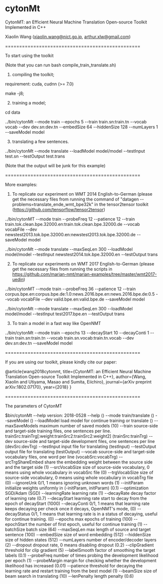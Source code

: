 # cytonMt

CytonMT: an Efficient Neural Machine Translation Open-source Toolkit Implemented in C++

Xiaolin Wang (xiaolin.wang@nict.go.jp, arthur.xlw@gmail.com)

================================================

To start using the toolkit 

(Note that you can run bash compile_train_translate.sh)

1) compiling the toolkit;

requirement: cuda, cudnn (>= 7.0)

  make -j8;

2) training a model;

  cd data

  ../bin/cytonMt --mode train --epochs 5  --train train.sn:train.tn --vocab vocab --dev dev.sn:dev.tn --embedSize 64 --hiddenSize 128 --numLayers 1 --saveModel model

3) translating a few sentences.

  ../bin/cytonMt --mode translate --loadModel model/model --testInput test.sn --testOutput test.trans 

(Note that the output will be junk for this example)

================================================

More examples:

1) To replicate our experiment on WMT 2014 English-to-German (please get the necessary files from running the command of "datagen --problems=translate_ende_wmt_bpe32k" in the tensor2tensor toolkit (https://github.com/tensorflow/tensor2tensor)

  ../bin/cytonMT --mode train --probeFreq 12 --patience 12 --train train.tok.clean.bpe.32000.en:train.tok.clean.bpe.32000.de --vocab vocabFile --dev newstest2013.tok.bpe.32000.en:newstest2013.tok.bpe.32000.de  --saveModel model 

  ../bin/cytonMt --mode translate  --maxSeqLen 300 --loadModel model/model --testInput newstest2014.tok.bpe.32000.en --testOutput trans

2) To replicate our experiments on WMT 2017 English-to-German (please get the necessary files from running the scripts in https://github.com/marian-nmt/marian-examples/tree/master/wmt2017-uedin)

  ../bin/cytonMT --mode train --probeFreq 36 --patience 12 --train corpus.bpe.en:corpus.bpe.de:1.0:news.2016.bpe.en:news.2016.bpe.de:0.5 --vocab vocabFile --dev valid.bpe.en:valid.bpe.de --saveModel model 

  ../bin/cytonMt --mode translate --maxSeqLen 300 --loadModel model/model --testInput test2017.bpe.en --testOutput trans 

3) To train a model in a fast way like OpenNMT

  ../bin/cytonMt --mode train --epochs 13 --decayStart 10 --decayConti 1 --train train.sn:train.tn --vocab train.sn.vocab:train.tn.vocab --dev dev.sn:dev.tn --saveModel model

================================================

If you are using our toolkit, please kindly cite our paper:

  @article{wang2018cytonmt,
    title={CytonMT: an Efficient Neural Machine Translation Open-source Toolkit Implemented in C++},
    author={Wang, Xiaolin and Utiyama, Masao and Sumita, Eiichiro},
    journal={arXiv preprint arXiv:1802.07170},
    year={2018}
  }


================================================

The parameters of CytonMT

$bin/cytonMt --help
version: 2018-0528
  --help	 ()
  --mode	train/translate ()
  --saveModel	 ()
  --loadModel	load model for continue training or translate ()
  --maxSaveModels	maximum number of saved models (10)
  --train	source-side and target-side training files, one sentences per line. trainSrc:trainTrg[:weight:trainSrc2:trainSrc2:weight2] (trainSrc:trainTrg)
  --dev	source-side and target-side development files, one sentences per line (devSrc:devTrg)
  --testInput	input file for translating (testInput)
  --testOutput	output file for translating (testOutput)
  --vocab	source-side and target-side vocabulary files, one word per line (vocabSrc:vocabTrg)
  --srcTrgShareEmbed	share the embedding weight between the source side and the target side (1)
  --srcVocabSize	size of source-side vocabulary, 0 means using whole vocabulary in vocabSrc file (0)
  --trgVocabSize	size of source-side vocabulary, 0 means using whole vocabulary in vocabTrg file (0)
  --ignoreUnk	0/1, 1 means ignoring unknown words (1)
  --initParam	initialize weights uniformly in (-initParam, initParam) (0.1)
  --optimization	SGD/Adam (SGD)
  --learningRate	learning rate (1)
  --decayRate	decay factor of learning rate (0.7)
  --decayStart	learning rate start to decay from the epoch of decayStart (1000)
  --decayConti	0/1, 1 means that learning rate keeps decaying per check once it decays, OpenNMT's mode,   (0)
  --decayStatus	0/1, 1 means that learning rate is in a status of decaying, useful for continue training. (0)
  --epochs	max epochs of training (100)
  --epochStart	the number of first epoch, useful for continue training (1)
  --batchSize	batch size (64)
  --maxSeqLen	max length of source and target sentence (100)
  --embedSize	size of word embedding (512)
  --hiddenSize	size of hidden states (512)
  --numLayers	number of encoder/decoder layers (2)
  --dropout	dropout rate, 0 means disabling dropout (0.2)
  --clipGradient	threshold for clip gradient (5)
  --labelSmooth	factor of smoothing the target labels (0.1)
  --probeFreq	number of times probing the development likelihood per epoch (1)
  --probeMargin	margin for checking whether the development likelihood has increased (0.01)
  --patience	threshold for decaying the learning rate and restart training from the best model (1)
  --beamSize	size of beam search in translating (10)
  --lenPenalty	length penalty (0.6)





